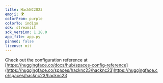 ```yaml
---
title: HackNC2023
emoji: 🌍
colorFrom: purple
colorTo: indigo
sdk: streamlit
sdk_version: 1.28.0
app_file: app.py
pinned: false
license: mit
---
```


Check out the configuration reference at [https://huggingface.co/docs/hub/spaces-config-reference](https://huggingface.co/spaces/hacknc23/hacknc23)https://huggingface.co/spaces/hacknc23/hacknc23

